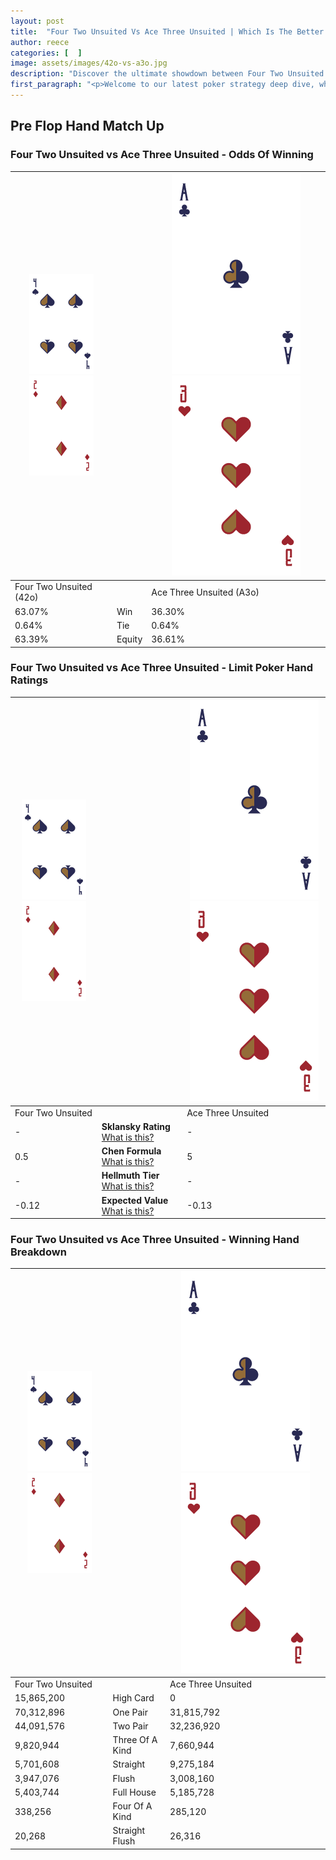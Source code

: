 ```yaml
---
layout: post
title:  "Four Two Unsuited Vs Ace Three Unsuited | Which Is The Better Hand In Poker? A Complete Guide"
author: reece
categories: [  ]
image: assets/images/42o-vs-a3o.jpg
description: "Discover the ultimate showdown between Four Two Unsuited and Ace Three Unsuited in poker! Uncover the odds, strategies, and scenarios where one hand triumphs over the other. Get ready to up your poker game with this thrilling analysis."
first_paragraph: "<p>Welcome to our latest poker strategy deep dive, where we're pitting two distinct hands against each other in a high-stakes showdown: Four Two Unsuited vs Ace Three Unsuited.</p><p>In the dynamic world of poker, every decision counts, and knowing which hand holds the upper hand is key to your success at the table.</p><p>In this article, we'll dissect these two hands, explore the scenarios where one dominates the other, and equip you with the knowledge to make strategic choices that can tip the odds in your favor.</p><p>Get ready to unravel the intriguing dynamics of these poker hands and elevate your game to new heights.</p>"
---
```




[comment]: # (sp0)

## Pre Flop Hand Match Up

<div class="table hand-ratings" markdown="1"> 



### Four Two Unsuited vs Ace Three Unsuited - Odds Of Winning


    
| ![image info](assets/images/hand1/4.png) ![image info](assets/images/hand1/2o.png) |  | ![image info](assets/images/hand2/A.png) ![image info](assets/images/hand2/3o.png) |
| -------- | -------- | -------- |
| Four Two Unsuited (42o) |  | Ace Three Unsuited (A3o) |
| 63.07% | Win | 36.30% |
| 0.64% | Tie | 0.64% |
| 63.39% | Equity | 36.61% |




[comment]: # (sp1)



### Four Two Unsuited vs Ace Three Unsuited - Limit Poker Hand Ratings


    
| ![image info](assets/images/hand1/4.png) ![image info](assets/images/hand1/2o.png) |  | ![image info](assets/images/hand2/A.png) ![image info](assets/images/hand2/3o.png) |
| -------- | -------- | -------- |
| Four Two Unsuited |  | Ace Three Unsuited |
| - | **Sklansky Rating** [What is this?](/sklansky-rating-explained) | - |
| 0.5 | **Chen Formula** [What is this?](/chen-formula-explained) | 5 |
| - | **Hellmuth Tier** [What is this?](/Hellmuth-tier-explained) | - |
| -0.12 | **Expected Value** [What is this?](/expected-value-explained) | -0.13 |




[comment]: # (sp2)



### Four Two Unsuited vs Ace Three Unsuited - Winning Hand Breakdown


    
| ![image info](assets/images/hand1/4.png) ![image info](assets/images/hand1/2o.png) |  | ![image info](assets/images/hand2/A.png) ![image info](assets/images/hand2/3o.png) |
| -------- | -------- | -------- |
| Four Two Unsuited |  | Ace Three Unsuited |
| 15,865,200 | High Card | 0 |
| 70,312,896 | One Pair | 31,815,792 |
| 44,091,576 | Two Pair | 32,236,920 |
| 9,820,944 | Three Of A Kind | 7,660,944 |
| 5,701,608 | Straight | 9,275,184 |
| 3,947,076 | Flush | 3,008,160 |
| 5,403,744 | Full House | 5,185,728 |
| 338,256 | Four Of A Kind | 285,120 |
| 20,268 | Straight Flush | 26,316 |




[comment]: # (sp3)



</div>

[comment]: # (sp4)



[comment]: # (sp5)

